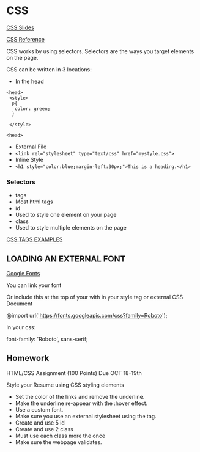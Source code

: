 # CSS

 

[CSS Slides](https://github.com/zevenrodriguez/CIM111/blob/master/slides/CSS.pdf)

 [CSS Reference](https://www.w3schools.com/cssref/default.asp)

CSS works by using selectors. Selectors are the ways you target elements on the page.

CSS can be written in 3 locations:

* In the head
```
<head>
 <style>
  p{
   color: green;
  }

 </style>

<head>
```
* External File
 * ```<link rel="stylesheet" type="text/css" href="mystyle.css">```
* Inline Style
 * ```<h1 style="color:blue;margin-left:30px;">This is a heading.</h1>```

### Selectors
* tags
 * Most html tags
* id
 * Used to style one element on your page
* class
 * Used to style multiple elements on the page

[CSS TAGS EXAMPLES](https://github.com/zevenrodriguez/CIM111/blob/master/week8/examples/cssIntro.html)

## LOADING AN EXTERNAL FONT

[Google Fonts](https://fonts.google.com/)

You can link your font

<link href="https://fonts.googleapis.com/css?family=Roboto" rel="stylesheet">

Or include this at the top of your with in your style tag or external CSS Document

@import url('https://fonts.googleapis.com/css?family=Roboto');

In your css:

font-family: 'Roboto', sans-serif;

## Homework

HTML/CSS Assignment (100 Points) Due OCT 18-19th

Style your Resume using CSS styling elements
* Set the color of the links and remove the underline.
* Make the underline re-appear with the :hover effect.
* Use a custom font.
* Make sure you use an external stylesheet using the <link> tag.
* Create and use 5 id
* Create and use 2 class
 * Must use each class more the once
* Make sure the webpage validates.






